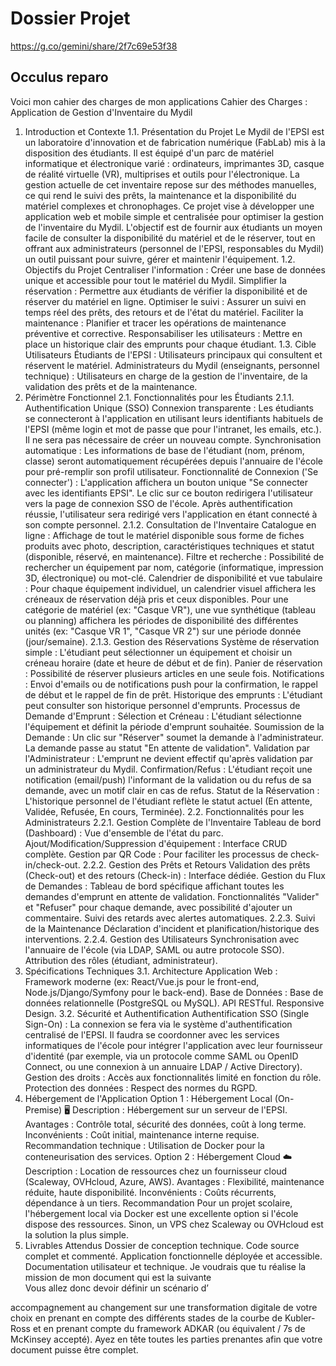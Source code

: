 ﻿# Dossier Projet
https://g.co/gemini/share/2f7c69e53f38

## Occulus reparo

Voici mon cahier des charges de mon applications Cahier des Charges : Application de Gestion d'Inventaire du Mydil
1. Introduction et Contexte
1.1. Présentation du Projet
Le Mydil de l'EPSI est un laboratoire d'innovation et de fabrication numérique (FabLab) mis à la disposition des étudiants. Il est équipé d'un parc de matériel informatique et électronique varié : ordinateurs, imprimantes 3D, casque de réalité virtuelle (VR), multiprises et outils pour l'électronique. La gestion actuelle de cet inventaire repose sur des méthodes manuelles, ce qui rend le suivi des prêts, la maintenance et la disponibilité du matériel complexes et chronophages.
Ce projet vise à développer une application web et mobile simple et centralisée pour optimiser la gestion de l'inventaire du Mydil. L'objectif est de fournir aux étudiants un moyen facile de consulter la disponibilité du matériel et de le réserver, tout en offrant aux administrateurs (personnel de l'EPSI, responsables du Mydil) un outil puissant pour suivre, gérer et maintenir l'équipement.
1.2. Objectifs du Projet
Centraliser l'information : Créer une base de données unique et accessible pour tout le matériel du Mydil.
Simplifier la réservation : Permettre aux étudiants de vérifier la disponibilité et de réserver du matériel en ligne.
Optimiser le suivi : Assurer un suivi en temps réel des prêts, des retours et de l'état du matériel.
Faciliter la maintenance : Planifier et tracer les opérations de maintenance préventive et corrective.
Responsabiliser les utilisateurs : Mettre en place un historique clair des emprunts pour chaque étudiant.
1.3. Cible Utilisateurs
Étudiants de l'EPSI : Utilisateurs principaux qui consultent et réservent le matériel.
Administrateurs du Mydil (enseignants, personnel technique) : Utilisateurs en charge de la gestion de l'inventaire, de la validation des prêts et de la maintenance.
2. Périmètre Fonctionnel
2.1. Fonctionnalités pour les Étudiants
2.1.1. Authentification Unique (SSO)
Connexion transparente : Les étudiants se connecteront à l'application en utilisant leurs identifiants habituels de l'EPSI (même login et mot de passe que pour l'intranet, les emails, etc.). Il ne sera pas nécessaire de créer un nouveau compte.
Synchronisation automatique : Les informations de base de l'étudiant (nom, prénom, classe) seront automatiquement récupérées depuis l'annuaire de l'école pour pré-remplir son profil utilisateur.
Fonctionnalité de Connexion ('Se connecter') :
L'application affichera un bouton unique "Se connecter avec les identifiants EPSI".
Le clic sur ce bouton redirigera l'utilisateur vers la page de connexion SSO de l'école.
Après authentification réussie, l'utilisateur sera redirigé vers l'application en étant connecté à son compte personnel.
2.1.2. Consultation de l'Inventaire
Catalogue en ligne : Affichage de tout le matériel disponible sous forme de fiches produits avec photo, description, caractéristiques techniques et statut (disponible, réservé, en maintenance).
Filtre et recherche : Possibilité de rechercher un équipement par nom, catégorie (informatique, impression 3D, électronique) ou mot-clé.
Calendrier de disponibilité et vue tabulaire :
Pour chaque équipement individuel, un calendrier visuel affichera les créneaux de réservation déjà pris et ceux disponibles.
Pour une catégorie de matériel (ex: "Casque VR"), une vue synthétique (tableau ou planning) affichera les périodes de disponibilité des différentes unités (ex: "Casque VR 1", "Casque VR 2") sur une période donnée (jour/semaine).
2.1.3. Gestion des Réservations
Système de réservation simple : L'étudiant peut sélectionner un équipement et choisir un créneau horaire (date et heure de début et de fin).
Panier de réservation : Possibilité de réserver plusieurs articles en une seule fois.
Notifications : Envoi d'emails ou de notifications push pour la confirmation, le rappel de début et le rappel de fin de prêt.
Historique des emprunts : L'étudiant peut consulter son historique personnel d'emprunts.
Processus de Demande d'Emprunt :
Sélection et Créneau : L'étudiant sélectionne l'équipement et définit la période d'emprunt souhaitée.
Soumission de la Demande : Un clic sur "Réserver" soumet la demande à l'administrateur. La demande passe au statut "En attente de validation".
Validation par l'Administrateur : L'emprunt ne devient effectif qu'après validation par un administrateur du Mydil.
Confirmation/Refus : L'étudiant reçoit une notification (email/push) l'informant de la validation ou du refus de sa demande, avec un motif clair en cas de refus.
Statut de la Réservation : L'historique personnel de l'étudiant reflète le statut actuel (En attente, Validée, Refusée, En cours, Terminée).
2.2. Fonctionnalités pour les Administrateurs
2.2.1. Gestion Complète de l'Inventaire
Tableau de bord (Dashboard) : Vue d'ensemble de l'état du parc.
Ajout/Modification/Suppression d'équipement : Interface CRUD complète.
Gestion par QR Code : Pour faciliter les processus de check-in/check-out.
2.2.2. Gestion des Prêts et Retours
Validation des prêts (Check-out) et des retours (Check-in) : Interface dédiée.
Gestion du Flux de Demandes :
Tableau de bord spécifique affichant toutes les demandes d'emprunt en attente de validation.
Fonctionnalités "Valider" et "Refuser" pour chaque demande, avec possibilité d'ajouter un commentaire.
Suivi des retards avec alertes automatiques.
2.2.3. Suivi de la Maintenance
Déclaration d'incident et planification/historique des interventions.
2.2.4. Gestion des Utilisateurs
Synchronisation avec l'annuaire de l'école (via LDAP, SAML ou autre protocole SSO).
Attribution des rôles (étudiant, administrateur).
3. Spécifications Techniques
3.1. Architecture
Application Web : Framework moderne (ex: React/Vue.js pour le front-end, Node.js/Django/Symfony pour le back-end).
Base de Données : Base de données relationnelle (PostgreSQL ou MySQL).
API RESTful.
Responsive Design.
3.2. Sécurité et Authentification
Authentification SSO (Single Sign-On) : La connexion se fera via le système d'authentification centralisé de l'EPSI. Il faudra se coordonner avec les services informatiques de l'école pour intégrer l'application avec leur fournisseur d'identité (par exemple, via un protocole comme SAML ou OpenID Connect, ou une connexion à un annuaire LDAP / Active Directory).
Gestion des droits : Accès aux fonctionnalités limité en fonction du rôle.
Protection des données : Respect des normes du RGPD.
4. Hébergement de l'Application
Option 1 : Hébergement Local (On-Premise) 🖥️
Description : Hébergement sur un serveur de l'EPSI.
Avantages : Contrôle total, sécurité des données, coût à long terme.
Inconvénients : Coût initial, maintenance interne requise.
Recommandation technique : Utilisation de Docker pour la conteneurisation des services.
Option 2 : Hébergement Cloud ☁️
Description : Location de ressources chez un fournisseur cloud (Scaleway, OVHcloud, Azure, AWS).
Avantages : Flexibilité, maintenance réduite, haute disponibilité.
Inconvénients : Coûts récurrents, dépendance à un tiers.
Recommandation
Pour un projet scolaire, l'hébergement local via Docker est une excellente option si l'école dispose des ressources. Sinon, un VPS chez Scaleway ou OVHcloud est la solution la plus simple.
5. Livrables Attendus
Dossier de conception technique.
Code source complet et commenté.
Application fonctionnelle déployée et accessible.
Documentation utilisateur et technique.     Je voudrais que tu réalise la mission de mon document qui est la suivante          
Vous allez donc devoir définir un scénario d’

accompagnement au changement
sur une transformation digitale de votre choix en prenant en compte des
différents stades de la courbe de Kubler-Ross et en prenant compte du
framework ADKAR (ou équivalent / 7s de McKinsey accepté).
Ayez en tête toutes les parties prenantes afin que votre document puisse être
complet.
